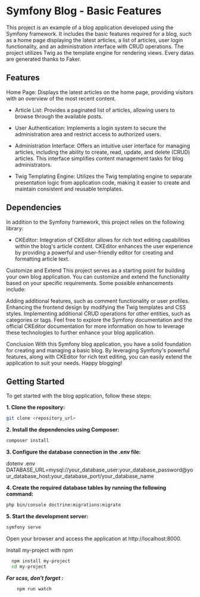 # Symfony Blog - Basic Features
This project is an example of a blog application developed using the Symfony framework. It includes the basic features required for a blog, such as a home page displaying the latest articles, a list of articles, user login functionality, and an administration interface with CRUD operations. The project utilizes Twig as the template engine for rendering views. Every datas are generated thanks to Faker.

## Features
Home Page: Displays the latest articles on the home page, providing visitors with an overview of the most recent content.

* Article List: Provides a paginated list of articles, allowing users to browse through the available posts.

* User Authentication: Implements a login system to secure the administration area and restrict access to authorized users.

* Administration Interface: Offers an intuitive user interface for managing articles, including the ability to create, read, update, and delete (CRUD) articles. This interface simplifies content management tasks for blog administrators.

* Twig Templating Engine: Utilizes the Twig templating engine to separate presentation logic from application code, making it easier to create and maintain consistent and reusable templates.

## Dependencies
In addition to the Symfony framework, this project relies on the following library:

* CKEditor: Integration of CKEditor allows for rich text editing capabilities within the blog's article content. CKEditor enhances the user experience by providing a powerful and user-friendly editor for creating and formatting article text.


Customize and Extend
This project serves as a starting point for building your own blog application. You can customize and extend the functionality based on your specific requirements. Some possible enhancements include:

Adding additional features, such as comment functionality or user profiles.
Enhancing the frontend design by modifying the Twig templates and CSS styles.
Implementing additional CRUD operations for other entities, such as categories or tags.
Feel free to explore the Symfony documentation and the official CKEditor documentation for more information on how to leverage these technologies to further enhance your blog application.

Conclusion
With this Symfony blog application, you have a solid foundation for creating and managing a basic blog. By leveraging Symfony's powerful features, along with CKEditor for rich text editing, you can easily extend the application to suit your needs. Happy blogging!
## Getting Started
To get started with the blog application, follow these steps:

**1. Clone the repository:**

```bash
git clone <repository_url>
```

**2. Install the dependencies using Composer:**

```bash
composer install
```

**3. Configure the database connection in the .env file:**

dotenv .env
DATABASE_URL=mysql://your_database_user:your_database_password@your_database_host:your_database_port/your_database_name

**4. Create the required database tables by running the following command:**

```bash
php bin/console doctrine:migrations:migrate
```
**5. Start the development server:**

```bash
symfony serve
```
Open your browser and access the application at http://localhost:8000.


Install my-project with npm

```bash
  npm install my-project
  cd my-project
```
***For scss, don't forget :*** 

```bash
    npm run watch
```
